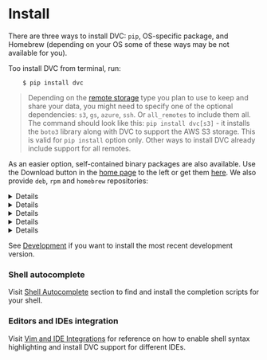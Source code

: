 # Install

There are three ways to install DVC: `pip`, OS-specific package, and Homebrew
(depending on your OS some of these ways may be not available for you).

Too install DVC from terminal, run:

```dvc
    $ pip install dvc
```

> Depending on the [remote storage](/doc/commands-reference/remote) type you
plan to use to keep and share your data, you might need to specify one of the
optional dependencies: `s3`, `gs`, `azure`, `ssh`. Or `all_remotes` to include
them all. The command should look like this: `pip install dvc[s3]` - it installs
the `boto3` library along with DVC to support the AWS S3 storage. This is valid
for `pip install` option only. Other ways to install DVC already include support
for all remotes.

As an easier option, self-contained binary packages are also available. Use the
Download button in the [home page](https://dvc.org/) to the left or get them
[here](https://github.com/iterative/dvc/releases/). We also provide `deb`, `rpm`
and `homebrew` repositories:

<details>

### Expand to install from deb repository (Ubuntu, Debian)

```dvc
    $ sudo wget https://dvc.org/deb/dvc.list -O /etc/apt/sources.list.d/dvc.list
    $ sudo apt-get update
    $ sudo apt-get install dvc
```

</details>


<details>

### Expand to install from rpm repository (Fedora, CentOS)

```dvc
    $ sudo wget https://dvc.org/rpm/dvc.repo -O /etc/yum.repos.d/dvc.repo
    $ sudo yum update
    $ sudo yum install dvc
```

</details>


<details>

### Expand to install via Homebrew (Mac OS)

```dvc
    $ brew install iterative/homebrew-dvc/dvc
```
or:

```dvc
    $ brew cask install iterative/homebrew-dvc/dvc
```

</details>

<details>

### Expand to install from pkg installer (Mac OS)

Click the `Download` button on the main page and download `.pkg` to install
it. Alternatively, you can always find the latest version of this installer
[here](https://github.com/iterative/dvc/releases).

</details>

<details>

### Expand to install using installer (Windows)

If you have any problems with `pip install`, click the `Download` button on
the main page and download `.exe` to install DVC. Alternatively, you can
always find the latest version of this binary installer here:
[here](https://github.com/iterative/dvc/releases).

</details>

See [Development](/doc/user-guide/development) if you want to install the most
recent development version.


### Shell autocomplete

Visit [Shell Autocomplete](/doc/user-guide/autocomplete) section to find and
install the completion scripts for your shell.

### Editors and IDEs integration

Visit [Vim and IDE Integrations](/doc/user-guide/plugins) for reference on how
to enable shell syntax highlighting and install DVC support for different IDEs.
